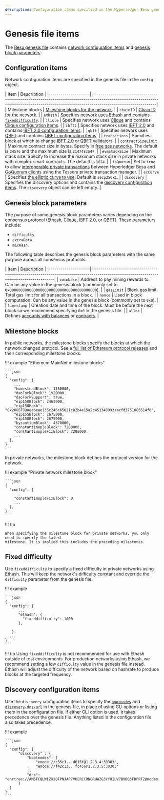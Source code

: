 ```yaml
---
description: Configuration items specified in the Hyperledger Besu genesis file
---
```


# Genesis file items

The [Besu genesis file](../HowTo/Configure/Genesis-File.md) contains [network configuration items](#configuration-items)
and [genesis block parameters](#genesis-block-parameters).

## Configuration items

Network configuration items are specified in the genesis file in the `config` object.  

| Item                | Description                                                                                                                                                                                 |
|---------------------|-:-------------------------------------------------------------------------------------------------------------------------------------------------------------------------------------------|
| Milestone blocks    | [Milestone blocks for the network](#milestone-blocks).                                                                                                                                      |
| `chainID`           | [Chain ID for the network](../Concepts/NetworkID-And-ChainID.md).                                                                                                                           |
| `ethash`            | Specifies network uses [Ethash](../Concepts/Consensus-Protocols/Overview-Consensus.md) and contains [`fixeddifficulty`](#fixed-difficulty).                                                 |
| `clique`            | Specifies network uses [Clique](../HowTo/Configure/Consensus-Protocols/Clique.md) and contains [Clique configuration items](../HowTo/Configure/Consensus-Protocols/Clique.md#genesis-file). |
| `ibft2`             | Specifies network uses [IBFT 2.0](../HowTo/Configure/Consensus-Protocols/IBFT.md) and contains [IBFT 2.0 configuration items](../HowTo/Configure/Consensus-Protocols/IBFT.md#genesis-file). |
| `qbft`              | Specifies network uses [QBFT](../HowTo/Configure/Consensus-Protocols/QBFT.md) and contains [QBFT configuration items](../HowTo/Configure/Consensus-Protocols/QBFT.md#genesis-file).         |
| `transitions`       | Specifies block at which to change [IBFT 2.0](../HowTo/Configure/Consensus-Protocols/Add-Validators.md#adding-and-removing-validators-without-voting) or [QBFT](../HowTo/Configure/Consensus-Protocols/Add-Validators.md#adding-and-removing-validators-without-voting_1) validators. |
| `contractSizeLimit` | Maximum contract size in bytes. Specify in [free gas networks](../HowTo/Configure/FreeGas.md). The default is `24576` and the maximum size is `2147483647`.                                 |
| `evmStackSize`      | Maximum stack size. Specify to increase the maximum stack size in private networks with complex smart contracts. The default is `1024`.                                                     |
| `isQuorum`          | Set to `true` to allow [interoperable private transactions] between Hyperledger Besu and [GoQuorum clients] using the Tessera private transaction manager.                                  |
| `ecCurve`           | Specifies [the elliptic curve to use](../HowTo/Configure/Alternative-EC-Curves.md). Default is `secp256k1`.                                                                                 |
| `discovery`         | Specifies the discovery options and contains the [discovery configuration items](#discovery-configuration-items). The `discovery` object can be left empty.                             |

## Genesis block parameters

The purpose of some genesis block parameters varies depending on the consensus protocol (Ethash,
[Clique](../HowTo/Configure/Consensus-Protocols/Clique.md),
[IBFT 2.0](../HowTo/Configure/Consensus-Protocols/IBFT.md), or
[QBFT](../HowTo/Configure/Consensus-Protocols/QBFT.md)). These parameters include:

* `difficulty`.
* `extraData`.
* `mixHash`.

The following table describes the genesis block parameters with the same purpose across all
consensus protocols.

| Item                | Description                                                                                                                             |
|---------------------|-:---------------------------------------------------------------------------------------------------------------------------------------|
| `coinbase`          | Address to pay mining rewards to. Can be any value in the genesis block (commonly set to `0x0000000000000000000000000000000000000000`). |
| `gasLimit`          | Block gas limit. Total gas limit for all transactions in a block.                                                                       |
| `nonce`             | Used in block computation. Can be any value in the genesis block (commonly set to `0x0`).                                               |
| `timestamp`         | Creation date and time of the block. Must be before the next block so we recommend specifying `0x0` in the genesis file.                |
| `alloc`             | Defines [accounts with balances](Accounts-for-Testing.md) or [contracts](../HowTo/Configure/Contracts-in-Genesis.md).                   |

## Milestone blocks

In public networks, the milestone blocks specify the blocks at which the network changed protocol.
See a [full list of Ethereum protocol releases](https://github.com/ethereum/execution-specs#ethereum-protocol-releases)
and their corresponding milestone blocks.

!!! example "Ethereum MainNet milestone blocks"

    ```json
    {
      "config": {
        ...
        "homesteadBlock": 1150000,
        "daoForkBlock": 1920000,
        "daoForkSupport": true,
        "eip150Block": 2463000,
        "eip150Hash": "0x2086799aeebeae135c246c65021c82b4e15a2c451340993aacfd2751886514f0",
        "eip155Block": 2675000,
        "eip158Block": 2675000,
        "byzantiumBlock": 4370000,
        "constantinopleBlock": 7280000,
        "constantinopleFixBlock": 7280000,
        ...
      },
    }
    ```

In private networks, the milestone block defines the protocol version for the network.

!!! example "Private network milestone block"

    ```json
    {
      "config": {
        ...
        "constantinopleFixBlock": 0,
        ...
      },
    }
    ```

!!! tip

    When specifying the milestone block for private networks, you only need to specify the latest
    milestone. It is implied this includes the preceding milestones.

## Fixed difficulty

Use `fixeddifficulty` to specify a fixed difficulty in private networks using Ethash. This will keep
the network's difficulty constant and override the `difficulty` parameter from the genesis file.

!!! example

    ```json
    {
      "config": {
          ...
          "ethash": {
            "fixeddifficulty": 1000
          },

       },
      ...
    }
    ```

!!! tip
    Using `fixeddifficulty` is not recommended for use with Ethash outside of test environments.
    For production networks using Ethash, we recommend setting a low `difficulty` value in the genesis file instead.
    Ethash will adjust the difficulty of the network based on hashrate to produce blocks at the targeted frequency.

## Discovery configuration items

Use the `discovery` configuration items to specify the [`bootnodes`](CLI/CLI-Syntax.md#bootnodes) and [`discovery-dns-url`](CLI/CLI-Syntax.md#discovery-dns-url)
in the genesis file, in place of using CLI options or listing them in the configuration file.
If either CLI option is used, it takes precedence over the genesis file.
Anything listed in the configuration file also takes precedence.

!!! example

    ```json
    {
      "config": {
          "discovery" : {
              "bootnodes": [
                  "enode://c35c3...d615f@1.2.3.4:30303",
                  "enode://f42c13...fc456@1.2.3.5:30303"
              ],
              "dns": "enrtree://AM5FCQLWIZX2QFPNJAP7VUERCCRNGRHWZG3YYHIUV7BVDQ5FDPRT2@nodes.example.org"
          }
      }
    }
    ```

<!--links-->
[GoQuorum clients]: https://docs.goquorum.consensys.net/
[interoperable private transactions]: ../HowTo/Use-Privacy/Use-GoQuorum-compatible-privacy.md
